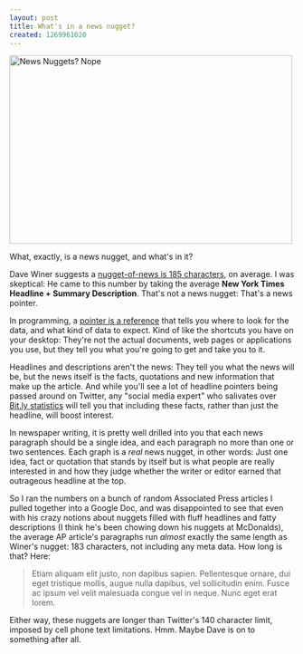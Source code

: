 ```yaml
---
layout: post
title: What's in a news nugget?
created: 1269961020
---
```

<span class="inline inline-center"><a href="http://www.flickr.com/photos/nicolesusanne/1728698259/"><img src="http://morisy.com/files/images/nugget.jpg" alt="News Nuggets? Nope" title="News Nuggets? Nope"  class="image image-_original " width="500" height="333" /></a></span>

What, exactly, is a news nugget, and what's in it?

Dave Winer suggests a <a href="http://www.scripting.com/stories/2010/03/24/howBigIsANuggetofnews.html">nugget-of-news is 185 characters</a>, on average. I was skeptical: He came to this number by taking the average <b>New York Times Headline + Summary Description</b>. That's not a news nugget: That's a news pointer. 

In programming, a <a href="http://en.wikipedia.org/wiki/Pointer_%28computing%29">pointer is a reference</a> that tells you where to look for the data, and what kind of data to expect. Kind of like the shortcuts you have on your desktop: They're not the actual documents, web pages or applications you use, but they tell you what you're going to get and take you to it.

Headlines and descriptions aren't the news: They tell you what the news will be, but the news itself is the facts, quotations and new information that make up the article. And while you'll see a lot of headline pointers being passed around on Twitter, any "social media expert" who salivates over <a href="http://morisy.com/tags/bitly">Bit.ly statistics</a> will tell you that including these facts, rather than just the headline, will boost interest.
<!--break-->
In newspaper writing, it is pretty well drilled into you that each news paragraph should be a single idea, and each paragraph no more than one or two sentences. Each graph is a <em>real</em> news nugget, in other words: Just one idea, fact or quotation that stands by itself but is what people are really interested in and how they judge whether the writer or editor earned that outrageous headline at the top.

So I ran the numbers on a bunch of random Associated Press articles I pulled together into a Google Doc, and was disappointed to see that even with his crazy notions about nuggets filled with fluff headlines and fatty descriptions (I think he's been chowing down his nuggets at McDonalds), the average AP article's paragraphs run <i>almost</i> exactly the same length as Winer's nugget: 183 characters, not including any meta data. How long is that? Here:
<blockquote>
Etiam aliquam elit justo, non dapibus sapien. Pellentesque ornare, dui eget tristique mollis, augue nulla dapibus, vel sollicitudin enim. Fusce ac ipsum vel velit malesuada congue vel in neque. Nunc eget erat lorem.
</blockquote>

Either way, these nuggets are longer than Twitter's 140 character limit, imposed by cell phone text limitations. Hmm. Maybe Dave is on to something after all.
